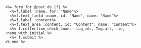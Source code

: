 
<!-- <% if @post.errors.any? %>
		  <div id="error_explanation">
		    <h2>
		      <%= pluralize(@post.errors.count, "error") %>
		      prohibited this post from being saved:
		    </h2>
		 
		    <ul>
		    <% @post.errors.full_messages.each do |msg| %>
		      <li><%= msg %></li>
		    <% end %>
		    </ul>
		  </div>
		<% end %> -->



    <%= form_for @post do |f| %>
      <%=f.label :name, for: "Name"%>
      <%=f.text_field :name, id: "Name", name: "Name"%>
      <%=f.label :content%>
      <%=f.text_area :content, id: "Content", name: "Content"%>
      <%= f.collection_check_boxes :tag_ids, Tag.all, :id, :name_with_initial %>
      <%= f.submit %>
    <% end %>
